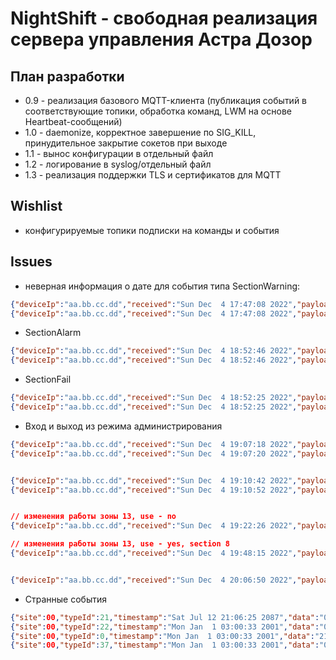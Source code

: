 # NightShift - свободная реализация сервера управления Астра Дозор

## План разработки

* 0.9 - реализация базового MQTT-клиента (публикация событий в соответствующие топики, обработка команд, LWM на основе Heartbeat-сообщений)
* 1.0 - daemonize, корректное завершение по SIG_KILL, принудительное закрытие сокетов при выходе
* 1.1 - вынос конфигурации в отдельный файл
* 1.2 - логирование в syslog/отдельный файл
* 1.3 - реализация поддержки TLS и сертификатов для MQTT

## Wishlist
* конфигурируемые топики подписки на команды и события

## Issues
* неверная информация о дате для события типа SectionWarning:
```json
{"deviceIp":"aa.bb.cc.dd","received":"Sun Dec  4 17:47:08 2022","payload":{"site":00,"typeId":13,"timestamp":"Sun Dec  4 17:47:07 2022","data":"1035","zone":16,"event":"ZoneDelayedAlarm","scope":"Zone"}}
{"deviceIp":"aa.bb.cc.dd","received":"Sun Dec  4 17:47:08 2022","payload":{"site":00,"typeId":53,"timestamp":"Mon Mar 17 06:18:57 2003","data":"0621","section":6,"event":"SectionWarning","scope":"Section"}}
```
* SectionAlarm
```json
{"deviceIp":"aa.bb.cc.dd","received":"Sun Dec  4 18:52:46 2022","payload":{"site":00,"typeId":15,"timestamp":"Sun Dec  4 18:52:46 2022","data":"0D37","zone":13,"event":"ZoneAlarm","scope":"Zone"}}
{"deviceIp":"aa.bb.cc.dd","received":"Sun Dec  4 18:52:46 2022","payload":{"site":00,"typeId":55,"timestamp":"Sun Mar 27 12:51:29 2089","data":"0821","section":8,"event":"SectionAlarm","scope":"Section"}}
```
* SectionFail
```json
{"deviceIp":"aa.bb.cc.dd","received":"Sun Dec  4 18:52:25 2022","payload":{"site":00,"typeId":12,"timestamp":"Sun Dec  4 18:52:25 2022","data":"0D34","zone":13,"event":"ZoneFail","scope":"Zone"}}
{"deviceIp":"aa.bb.cc.dd","received":"Sun Dec  4 18:52:25 2022","payload":{"site":00,"typeId":52,"timestamp":"Wed Jan 19 17:26:41 2022","data":"0821","section":8,"event":"SectionFail","scope":"Section"}}
```
* Вход и выход из режима администрирования
```json
{"deviceIp":"aa.bb.cc.dd","received":"Sun Dec  4 19:07:18 2022","payload":{"site":00,"typeId":59,"timestamp":"Thu May 20 21:34:25 1999","data":"0021","event":"SystemMaintenance","scope":"Security"}}
{"deviceIp":"aa.bb.cc.dd","received":"Sun Dec  4 19:07:20 2022","payload":{"site":00,"typeId":37,"timestamp":"Sun Dec 12 21:12:49 2088","data":"0214000021","temp":20,"event":"Report","scope":"Common"}}


{"deviceIp":"aa.bb.cc.dd","received":"Sun Dec  4 19:10:42 2022","payload":{"site":00,"typeId":59,"timestamp":"Tue Jan 27 02:24:17 2071","data":"0121","event":"SystemMaintenance","scope":"Security"}}
{"deviceIp":"aa.bb.cc.dd","received":"Sun Dec  4 19:10:52 2022","payload":{"site":00,"typeId":59,"timestamp":"Tue Aug  8 03:02:41 2051","data":"0021","event":"SystemMaintenance","scope":"Security"}}


// изменения работы зоны 13, use - no
{"deviceIp":"aa.bb.cc.dd","received":"Sun Dec  4 19:22:26 2022","payload":{"site":00,"typeId":37,"timestamp":"Fri Jun 29 16:01:21 2063","data":"000C500021","temp":12,"event":"Report","scope":"Common"}}

// изменения работы зоны 13, use - yes, section 8
{"deviceIp":"aa.bb.cc.dd","received":"Sun Dec  4 19:48:15 2022","payload":{"site":00,"typeId":37,"timestamp":"Fri Jun 29 16:01:21 2063","data":"000C770021","temp":12,"event":"Report","scope":"Common"}}


{"deviceIp":"aa.bb.cc.dd","received":"Sun Dec  4 20:06:50 2022","payload":{"site":00,"typeId":59,"timestamp":"Sun Mar 11 12:06:41 2040","data":"0021","event":"SystemMaintenance","scope":"Security"}}
```

* Странные события
```json
{"site":00,"typeId":21,"timestamp":"Sat Jul 12 21:06:25 2087","data":"0021","event":"KeepAliveEvent","scope":"Common"}
{"site":00,"typeId":22,"timestamp":"Mon Jan  1 03:00:33 2001","data":"0021","event":"KeepAliveEvent","scope":"Common"}
{"site":00,"typeId":0,"timestamp":"Mon Jan  1 03:00:33 2001","data":"21","event":"UnknownEvent-0x0","scope":"Common"}
{"site":00,"typeId":37,"timestamp":"Mon Jan  1 03:00:33 2001","data":"0210000021","temp":16,"event":"Report","scope":"Common"}
```